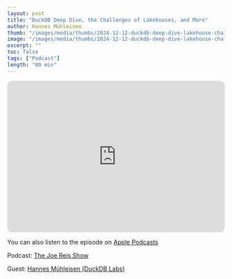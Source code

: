 ```yaml
---
layout: post
title: "DuckDB Deep Dive, the Challenges of Lakehouses, and More"
author: Hannes Mühleisen
thumb: "/images/media/thumbs/2024-12-12-duckdb-deep-dive-lakehouse-challenges.png"
image: "/images/media/thumbs/2024-12-12-duckdb-deep-dive-lakehouse-challenges.png"
excerpt: ""
toc: false
tags: ["Podcast"]
length: "80 min"
---
```


<div class="video-container">
<iframe style="border-radius:12px" src="https://open.spotify.com/embed/episode/7zBdJurLfWBilCi6DQ2eYb?utm_source=generator" width="100%" height="352" frameBorder="0" allowfullscreen="" allow="autoplay; clipboard-write; encrypted-media; fullscreen; picture-in-picture" loading="lazy"></iframe>
</div>

You can also listen to the episode on [Apple Podcasts](https://podcasts.apple.com/us/podcast/hannes-muhleisen-duckdb-deep-dive-the-challenges/id1676305617?i=1000680142303)

Podcast: [The Joe Reis Show](https://open.spotify.com/show/3mcKitYGS4VMG2eHd2PfDN)

Guest: [Hannes Mühleisen (DuckDB Labs)](https://hannes.muehleisen.org/)

